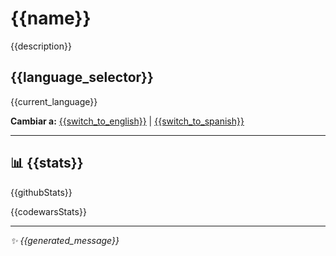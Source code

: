 # {{name}}

{{description}}

## {{language_selector}}

{{current_language}}

**Cambiar a:** 
[{{switch_to_english}}](https://github.com/DenisV2112/DenisV2112/actions/workflows/update-readme.yml?language=en) | 
[{{switch_to_spanish}}](https://github.com/DenisV2112/DenisV2112/actions/workflows/update-readme.yml?language=es)

---

## 📊 {{stats}}

{{githubStats}}

{{codewarsStats}}

---

*✨ {{generated_message}}*